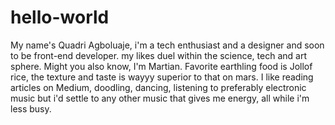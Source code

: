 # hello-world

My name's Quadri Agboluaje,
i'm a tech enthusiast and a designer and soon to be front-end developer.
my likes duel within the science, tech and art sphere.
Might you also know, I'm Martian.
Favorite earthling food is Jollof rice, the texture and taste is wayyy superior to that on mars.
I like reading articles on Medium, doodling, dancing, listening to preferably electronic music but i'd settle to any other music that gives me energy, all while i'm less busy.
